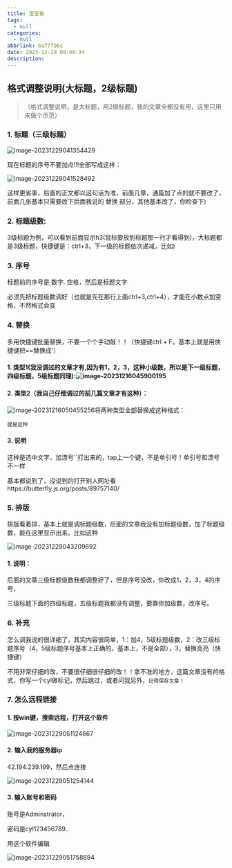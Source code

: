 ```yaml
---
title: 宝宝看
tags:
  - null
categories:
  - null
abbrlink: 6af7f96c
date: 2023-12-29 09:48:34
description:
---
```

## 格式调整说明(大标题，2级标题)

> （格式调整说明，是大标题，用2级标题，我的文章全都没有用，这里只用来做个示范）

### 1. 标题（三级标题）

![image-20231229041354429](C:/Users/yupen/AppData/Roaming/Typora/typora-user-images/image-20231229041354429.png)

现在标题的序号不要加点!!!全部写成这样：

![image-20231229041528492](http://cdn.this0.com/blog/img/image-20231229041528492.png)

这样更省事，后面的正文都以这句话为准，前面几章，通篇加了点的就不要改了，前面几张基本只需要改下后面我说的 替换 部分，其他基本改了，你检查下)

### 2. 标题级数:

3级标题为例，可以看到前面显示h3(鼠标要放到标题那一行才看得到)，大标题都是3级标题，快捷键是：ctrl+3，下一级的标题依次递减，比如)

### 3. 序号

标题前的序号是    数字. 空格，然后是标题文字

必须先把标题级数调好（也就是先在那行上面ctrl+3,ctrl+4），才能在小数点加空格，不然格式会变

### 4. 替换

多用快捷键批量替换，不要一个个手动敲！！（快捷键ctrl + F，基本上就是用快捷键把==替换成'）

#### 1. 类型1(我没调过的文章才有,因为有1，2，3，这种小级数，所以是下一级标题，四级标题，5级标题同理):![image-20231216045900195](http://cdn.this0.com/blog/img/image-20231216045900195.png)

#### 2. 类型2（我自己仔细调过的前几篇文章才有这种）：

![image-20231216050455256](http://cdn.this0.com/blog/img/image-20231216050455256.png)将两种类型全部替换成这种格式：

`就是这种 `

#### 3. 说明

这种是选中文字，加漂号``打出来的，tap上一个键，不是单引号！单引号和漂号不一样

基本都说到了，没说到的打开别人网址看https://butterfly.js.org/posts/89757140/

### 5. 排版

排版看着排，基本上就是调标题级数，后面的文章我没有加标题级数，加了标题级数，能在这里显示出来。比如这种

![image-20231229043209692](http://cdn.this0.com/blog/img/image-20231229043209692.png?OSSAccessKeyId=LTAI5tAje5MhbPSKCC6QdGZb&Expires=9000000000&Signature=xi1PxSHJezpyv47ZtfksXcyX8zk=&x-oss-process=style/cdn.this0)

#### 1. 说明：

后面的文章三级标题级数我都调整好了，但是序号没改，你改成1，2，3，4的序号，

三级标题下面的四级标题，五级标题我都没有调整，要靠你加级数，改序号。

### 6. 补充

怎么调我说的很详细了，其实内容很简单，1：加4，5级标题级数，2：改三级标题序号（4，5级标题序号基本上正确的，基本上，不是全部），3，替换高亮（快捷键）

不用非常仔细的改，不要很仔细很仔细的改！！拿不准的地方，这篇文章没有的格式，你写一个cyl做标记，然后跳过，或者问我另外，`记得保存文章！`

### 7. 怎么远程链接

#### 1. 按win键，搜索远程，打开这个软件

![image-20231229051124667](http://cdn.this0.com/blog/img/image-20231229051124667.png?OSSAccessKeyId=LTAI5tAje5MhbPSKCC6QdGZb&Expires=9000000000&Signature=F9YpS/UnDip5sWpHeKGi1q1VY9Y=&x-oss-process=style/cdn.this0)

#### 2. 输入我的服务器ip

42.194.239.199，然后点连接

![image-20231229051254144](http://cdn.this0.com/blog/img/image-20231229051254144.png?OSSAccessKeyId=LTAI5tAje5MhbPSKCC6QdGZb&Expires=9000000000&Signature=zk5sAHwYRMAWE6wYv8r0n6BHNKQ=&x-oss-process=style/cdn.this0)

#### 3. 输入账号和密码

账号是Adminstrator，

密码是cyl123456789..

用这个软件编辑

![image-20231229051758694](http://cdn.this0.com/blog/img/image-20231229051758694.png?OSSAccessKeyId=LTAI5tAje5MhbPSKCC6QdGZb&Expires=9000000001&Signature=/qA6Bb1LjkC945hbAOtMB9TNS80=&x-oss-process=style/cdn.this0)

